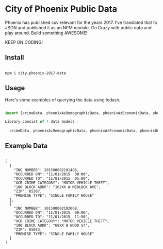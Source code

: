 # City of Phoenix Public Data

Phoenix has published csv relevant for the years 2017.  I've translated that to JSON and published it as an NPM module. Go Crazy with public data and play around. Build something AWESOME! 

KEEP ON CODING!


## Install

```

npm i city-phoenix-2017-data

```

## Usage

Here's some examples of querying the data using lodash.

```javascript

import {crimeData, phoenixAzDemographicData, phoenixAzEconomicData, phoenixUnemploymentData} from 'city-phoenix-2017-data';

Library consist of 4 data models :
  
  crimeData, phoenixAzDemographicData, phoenixAzEconomicData, phoenixUnemploymentData


```

## Example Data

```

[
  {
    "INC NUMBER": 201500002101405,
    "OCCURRED ON": "11/01/2015  00:00",
    "OCCURRED TO": "11/01/2015  05:00",
    "UCR CRIME CATEGORY": "MOTOR VEHICLE THEFT",
    "100 BLOCK ADDR": "102XX W MEDLOCK AVE",
    "ZIP": 85307,
    "PREMISE TYPE": "SINGLE FAMILY HOUSE"
  },
  {
    "INC NUMBER": 201500002102668,
    "OCCURRED ON": "11/01/2015  00:00",
    "OCCURRED TO": "11/01/2015  11:50",
    "UCR CRIME CATEGORY": "MOTOR VEHICLE THEFT",
    "100 BLOCK ADDR": "69XX W WOOD ST",
    "ZIP": 85043,
    "PREMISE TYPE": "SINGLE FAMILY HOUSE"
  }
]

```
